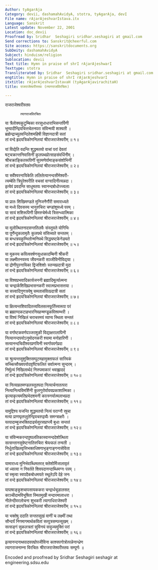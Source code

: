 ```yaml
---
Author: tyAgarAja
Category: devii, dashamahAvidyA, stotra, tyAgarAja, devI
File name: rAjarAjeshvarIstava.itx
Language: Sanskrit
Latest update: November 22, 2001
Location: doc_devii
Proofread by: Sridhar  Seshagiri sridhar.seshagiri at gmail.com
Send corrections to: Sanskrit@cheerful.com
Site access: https://sanskritdocuments.org
SubDeity: dashamahAvidyA
Subject: hinduism/religion
Sublocation: devii
Text title: Hymn in praise of shrI rAjarAjeshwarI
Texttype: stotra
Transliterated by: Sridhar  Seshagiri sridhar.seshagiri at gmail.com
engtitle: Hymn in praise of shrI rAjarAjeshvarI
itxtitle: rAjarAjeshvarIstavaH (tyAgarAjavirachitaH)
title: राजराजेश्वरीस्तवः (त्यागराजविरचितः)

---
```

  
 राजराजेश्वरीस्तवः   
  
           त्यागराजविरचितः  
या त्रैलोक्यकुटुम्बिका वरसुधाधाराभिसन्तर्पिणी  
भूम्यादीन्द्रियचित्तचेतनपरा संविन्मयी शाश्वती ।  
ब्रह्मेन्द्राच्युतवन्दितेशमहिषी विज्ञानदात्री सतां  
तां वन्दे हृदयत्रिकोणनिलयां श्रीराजराजेश्वरीम् ॥ १॥  
  
यां विद्येति वदन्ति शुद्धमतयो वाचां परां देवतां  
षट्चक्रान्तनिवासिनीं कुलपथप्रोत्साहसंवर्धिनीम् ।  
श्रीचक्राङ्कितरूपिणीं सुरमणेर्वामाङ्कसंशोभिनीं  
तां वन्दे हृदयत्रिकोणनिलयां श्रीराजराजेश्वरीम् ॥ २॥  
  
या सर्वेश्वरनायिकेति ललितेत्यानन्दसीमेश्वरी-  
त्यम्बेति त्रिपुरेश्वरीति वचसां वाग्वादिनीत्यन्नदा ।  
इत्येवं प्रवदन्ति साधुमतयः स्वानन्दबोधोज्ज्वलाः  
तां वन्दे हृदयत्रिकोणनिलयां श्रीराजराजेश्वरीम् ॥ ३॥  
  
या प्रातः शिखिमण्डले मुनिजनैर्गौरी समाराध्यते  
या मध्ये दिवसस्य भानुरुचिरा चण्डांशुमध्ये परम् ।  
या सायं शशिरूपिणी हिमरुचेर्मध्ये त्रिसन्ध्यात्मिका  
तां वन्दे हृदयत्रिकोणनिलयां श्रीराजराजेश्वरीम् ॥ ४॥  
  
या मूलोत्थितनादसन्ततिलवैः संस्तूयते योगिभिः  
या पूर्णेन्दुकलामृतैः कुलपथे संसिच्यते सन्ततम् ।  
या बन्धत्रयकुम्भितोन्मनिपथे सिद्ध्यष्टकेनेड्यते  
तां वन्दे हृदयत्रिकोणनिलयां श्रीराजराजेश्वरीम् ॥ ५॥  
  
या मूकस्य कवित्ववर्षणसुधाकादम्बिनी श्रीकरी  
या लक्ष्मीतनयस्य जीवनकरी सञ्जीविनीविद्यया ।  
या द्रोणीपुरनायिका द्विजशिशोः स्तन्यप्रदात्री मुदा  
तां वन्दे हृदयत्रिकोणनिलयां श्रीराजराजेश्वरीम् ॥ ६॥  
  
या विश्वप्रभवादिकार्यजननी ब्रह्मादिमूर्त्यात्मना  
या चन्द्रार्कशिखिप्रभासनकरी स्वात्मप्रभासत्तया ।  
या सत्त्वादिगुणत्रयेषु समतासंवित्प्रदात्री सतां  
तां वन्दे हृदयत्रिकोणनिलयां श्रीराजराजेश्वरीम् ॥ ७॥  
  
या क्षित्यन्तशिवादितत्त्वविलसत्स्फूर्तिस्वरूपा परं  
या ब्रह्माण्दकटाहभारनिवहन्मण्डूकविश्वम्भरी ।  
या विश्वं निखिलं चराचरमयं व्याप्य स्थिता सन्ततं  
तां वन्दे हृदयत्रिकोणनिलयां श्रीराजराजेश्वरीम् ॥ ८॥  
  
या वर्गाष्टकवर्णपञ्जरशुकी विद्याक्षरालापिनी  
नित्यानन्दपयोऽनुमोदनकरी श्यामा मनोहारिणी ।  
सत्यानन्दचिदीश्वरप्रणयिनी स्वर्गापवर्गप्रदा  
तां वन्दे हृदयत्रिकोणनिलयां श्रीराजराजेश्वरीम् ॥ ९॥  
  
या श्रुत्यन्तसुशुक्तिसम्पुटमहामुक्ताफलं सात्त्विकं  
सच्चित्सौख्यपयोदवृष्टिफलितं सर्वात्मना सुन्दरम् ।  
निर्मूल्यं निखिलार्थदं निरुपमाकारं भवाह्लाददं  
तां वन्दे हृदयत्रिकोणनिलयां श्रीराजराजेश्वरीम् ॥ १०॥  
  
या नित्याव्रतमण्डलस्तुतपदा नित्यार्चनातत्परा  
नित्यानित्यविमर्शिनी कुलगुरोर्वावयप्रकाशात्मिका ।  
कृत्याकृत्यमतिप्रभेदशमनी कात्स्नर्यात्मलाभप्रदा  
तां वन्दे हृदयत्रिकोणनिलयां श्रीराजराजेश्वरीम् ॥ ११॥  
  
यामुद्दिश्य यजन्ति शुद्धमतयो नित्यं पराग्नौ स्रुचा  
मत्या प्राणघृतप्लुतेन्द्रियचरुद्रव्यैः समन्त्राक्षरैः ।  
यत्पादाम्बुजभक्तिदार्ढ्यसुरसप्राप्त्यै बुधाः सन्ततं  
तां वन्दे हृदयत्रिकोणनिलयां श्रीराजराजेश्वरीम् ॥ १२॥  
  
या संविन्मकरन्दपुष्पलतिकास्वानन्ददेशोत्थिता  
सत्सन्तानसुवेष्टनातिरुचिरा श्रेयःफलं तन्वती ।  
निर्धूताखिलवृत्तिभक्तधिषणाभृङ्गाङ्गनासेविता  
तां वन्दे हृदयत्रिकोणनिलयां श्रीराजराजेश्वरीम् ॥ १३॥  
  
यामाराध्य मुनिर्भवाब्धिमतरत् क्लेशोर्मिजालावृतं  
यां ध्यात्वा न निवर्तते शिवपदानन्दाब्धिमग्नः परम् ।  
यां स्मृत्वा स्वपदैकबोधमयते स्थूलेऽपि देहे जनः  
तां वन्दे हृदयत्रिकोणनिलयां श्रीराजराजेश्वरीम् ॥ १४॥  
  
यापाषाङ्कुशचापसायककरा चन्द्रार्धचूडालसत्  
काञ्चीदामविभूषिता स्मितमुखी मन्दारमालाधरा ।  
नीलेन्दीवरलोचना शुभकरी त्यागाधिराजेश्वरी  
तां वन्दे हृदयत्रिकोणनिलयां श्रीराजराजेश्वरीम् ॥ १५॥  
  
या भक्तेषु ददाति सन्ततसुखं वाणीं च लक्ष्मीं तथा  
सौन्दर्यं निगमागमार्थकवितां सत्पुत्रसम्पत्सुखम् ।  
सत्सङ्गं सुकलत्रतां सुविनयं सयुज्यमुक्तिं परां  
तां वन्दे हृदयत्रिकोणनिलयां श्रीराजराजेश्वरीम् ॥ १६॥  
  
इत्यानन्दनाथपादपपद्मोपजीविना काश्यपगोत्रोत्पन्नेनान्ध्रेण  
त्यागराजनाम्ना विरचितः श्रीराजराजेश्वरीस्तवः सम्पूर्णः ॥  
  
  
  
  
Encoded and proofread by Sridhar  Seshagiri seshagir at engineering.sdsu.edu  
  
